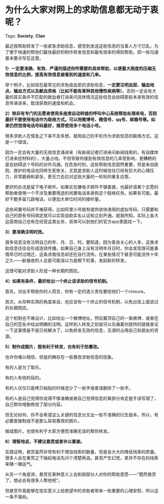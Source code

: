 # 为什么大家对网上的求助信息都无动于衷呢？

Tags: **Society**, **Clan**

最近我帮助转发了一些紧急求助信息，感觉到发送这些信息的当事人方寸已乱，为了便于快速的帮他们最快最好的制作转发信息和最有效率的得到帮助，把一些沟通基本要点写在这里。

**1）一定要准确、有效、严谨的描述你所需要的具体帮助，以便最大限度的压缩无效信息的比例，提高有效信息被看到的速度和几率。**

举个例子，比如现在最常见的求免疫血浆的求助信息，**一定要注明血型、输血地点、输血方式以及献血资格（比如不能有某种其他慢性疾病等）**。否则一定会有大量的其实条件不匹配的献血者打进来问具体情况这些信息会妨碍那些本来有效的信息传递进来，耽误获救的速度和机会。

  


**2）除非有专门的志愿者使用多座席自动转接的呼叫中心系统帮助处理来电，否则最好不要使用电话作为联络方式。可以用微博号、微信号、qq号、邮箱号等。如果仍然觉得电话号码最好，推荐使用多个电话小号。**

很多求助人在情急之下来不及多想，就用自己的手机作为求助信息的联络方式。这是一个错误。

因为一定会有大量的无效信息涌进来（有新闻记者打进来问新闻线索的，有自媒体打进来挖材料的），大量占线。不但导致你接到有效信息的几率受影响，更糟糕的是会妨碍这个号码的对外沟通。在危急时刻，这些帮助信息固然重要，但是来自医院、救护的电话也同样生死攸关。尤其是求助人这时候往往已经有巨大的心理压力，非常脆弱和紧张，更无力去应对这些大量的一轮轮的重复应答。

更好的办法是留下电子邮件。如果实在嫌电子邮件不够直接，也最好请某个志愿的帮助者使用一个不涉及重要用途的闲置电话来承担这个联络任务。如果有可能，最好干脆多留几路电话，以便加大单位时间的接听量。

这些闲置号码并不难获得，比如阿里小号就有提供收快递用的虚拟号码，只需要和自己的原有号码绑定就可以实现自助实名认证和立刻开通。就我所知，实际上各大运营商自己也有在经营这类业务，具体可以到他们的官方app里面找一下。

**3）要准确注明时效。**

很多信息没有注明自己的年、月、日、时。要知道，因为善良关心的人多，这类求助信息往往会形成连锁传播。如果自己身上没有注明年月日时，你会发现很可能事情早已时过境迁，这条求救信息却还在自行流传。在某些情况下甚至可能流传十年之久——新接收的人总是可能误以为是眼下的事，发起新的转发。

这很可能对求助人形成一种长期的困扰。

**4）如果有条件，最好给出一个终止该求助的信号机制。**

首先，对出手帮助你的人而言，你有一定的道义责任要给他们一个closure。

其次，从存粹实用的角度来说，也应该有一个终止的信号机制，以免出现上面说过的长期困扰。

这个机制也不难设计，比如给出一个微博地址，然后置顶自己的一条微博，或者在自己的签名中给出明确的注明。这样别人转发之前就可以先循着你提供的链接查证一下这事情是不是已经解决了。以免转发无效的信息，无谓的占用自己和朋友的资源。

**5）制作成图片，既有利于转发，也有利于防篡改。**

也许你难以相信，但是的确存在一些篡改求助信息的现象。

有的人是为了取乐。

有的人有他的目的。

有的人仅仅只是拷贝粘贴的时候选少了一些字或者误删除了一些字。

有的人是自己觉得你说得不够准确或者自己觉得信息的某部分肯定是手误写错了，自己帮你增删修改了部分内容。

但无论如何，你不会希望这么关键的信息分叉出一些不准确的衍生版本。所以，有必要直接制成不是那么容易篡改的图片。

做成图片，也很有利于大家方便而准确无误的帮你转发。

**6）理智地说，不建议悬赏或者许以重谢。**

实践证明，悬赏虽然非常有利于增加线索的数量，但是会大大的降低线索的质量。很多人会在重赏之下操起电话先问个清楚再说。甚至产生幻觉，拿并不存在的线索来赌一赌运气。

从另一个角度讲，悬赏在某种意义上会削弱部分人对你的帮助意愿——“既然悬赏了，想必会有很多人帮他吧”。

但悬赏毕竟能够在现实意义上给绝望中的求助者带来一些重要的心理安慰，所以这一条不强劝。



